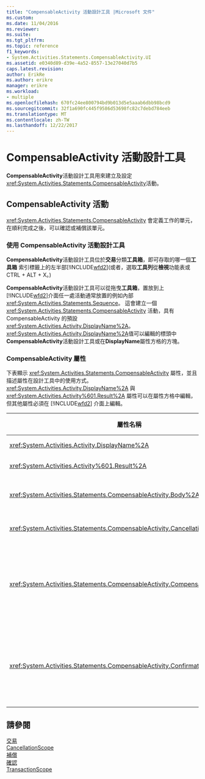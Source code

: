 ```yaml
---
title: "CompensableActivity 活動設計工具 |Microsoft 文件"
ms.custom: 
ms.date: 11/04/2016
ms.reviewer: 
ms.suite: 
ms.tgt_pltfrm: 
ms.topic: reference
f1_keywords:
- System.Activities.Statements.CompensableActivity.UI
ms.assetid: e0340d89-d39e-4a52-8557-13e27040d7b5
caps.latest.revision: 
author: ErikRe
ms.author: erikre
manager: erikre
ms.workload:
- multiple
ms.openlocfilehash: 670fc24ee800794bd9b013d5e5aaab6dbb98bcd9
ms.sourcegitcommit: 32f1a690fc445f9586d53698fc82c7debd784eeb
ms.translationtype: MT
ms.contentlocale: zh-TW
ms.lasthandoff: 12/22/2017
---
```

# <a name="compensableactivity-activity-designer"></a>CompensableActivity 活動設計工具
**CompensableActivity**活動設計工具用來建立及設定<xref:System.Activities.Statements.CompensableActivity>活動。  
  
## <a name="the-compensableactivity-activity"></a>CompensableActivity 活動  
 <xref:System.Activities.Statements.CompensableActivity> 會定義工作的單元，在順利完成之後，可以確認或補償該單元。  
  
### <a name="using-the-compensableactivity-activity-designer"></a>使用 CompensableActivity 活動設計工具  
 **CompensableActivity**活動設計工具位於**交易**分類**工具箱**，即可存取的哪一個**工具箱**  索引標籤上的左半部[!INCLUDE[wfd2](../workflow-designer/includes/wfd2_md.md)](或者，選取**工具列**從**檢視**功能表或 CTRL + ALT + X。)  
  
 **CompensableActivity**活動設計工具可以從拖曳**工具箱**，置放到上[!INCLUDE[wfd2](../workflow-designer/includes/wfd2_md.md)]介面任一處活動通常放置的例如內部<xref:System.Activities.Statements.Sequence>。 這會建立一個 <xref:System.Activities.Statements.CompensableActivity> 活動，具有 CompensableActivity 的預設 <xref:System.Activities.Activity.DisplayName%2A>。 <xref:System.Activities.Activity.DisplayName%2A>值可以編輯的標頭中**CompensableActivity**活動設計工具或在**DisplayName**屬性方格的方塊。  
  
### <a name="the-compensableactivity-properties"></a>CompensableActivity 屬性  
 下表顯示 <xref:System.Activities.Statements.CompensableActivity> 屬性，並且描述屬性在設計工具中的使用方式。 <xref:System.Activities.Activity.DisplayName%2A> 與 <xref:System.Activities.Activity%601.Result%2A> 屬性可以在屬性方格中編輯，但其他屬性必須在 [!INCLUDE[wfd2](../workflow-designer/includes/wfd2_md.md)] 介面上編輯。  
  
|屬性名稱|必要項|使用方式|  
|-------------------|--------------|-----------|  
|<xref:System.Activities.Activity.DisplayName%2A>|False|<xref:System.Activities.Statements.CompensableActivity> 活動可選用的易記名稱。 預設為 CompensableActivity。|  
|<xref:System.Activities.Activity%601.Result%2A>|False|指定 <xref:System.Activities.Statements.CompensableActivity> 的傳回值。 這個屬性必須在屬性方格中編輯。|  
|<xref:System.Activities.Statements.CompensableActivity.Body%2A>|True|指定提供補償、取消及確認邏輯的活動。 若要加入<xref:System.Activities.Statements.CompensableActivity.Body%2A>活動，請從活動**工具箱**到**主體**方塊上**CompensableActivity**活動設計工具的提示文字 「 卸除活動 」。|  
|<xref:System.Activities.Statements.CompensableActivity.CancellationHandler%2A>|False|指定如果取消時所要執行的活動。 若要加入該活動，卸除其設計工具從**工具箱**到**CancellationHandler**方塊**CompensableActivity**活動設計工具的提示文字 「 拖放活動 」。|  
|<xref:System.Activities.Statements.CompensableActivity.CompensationHandler%2A>|False|指定補償 <xref:System.Activities.Statements.CompensableActivity.Body%2A> 活動時所要執行的活動。 使用 <xref:System.Activities.Statements.Compensate> 活動可以明確叫用這個處理常式。<br /><br /> 若要加入該活動，卸除其活動設計工具從**工具箱**到**CompensationHandler**方塊**CompensableActivity**活動設計工具的提示文字 「在此置放活動 」。|  
|<xref:System.Activities.Statements.CompensableActivity.ConfirmationHandler%2A>|False|指定確認 <xref:System.Activities.Statements.CompensableActivity.Body%2A> 活動時所要執行的活動。 使用 <xref:System.Activities.Statements.Confirm> 活動可以明確叫用這個處理常式。<br /><br /> 若要加入該活動，卸除其活動設計工具從**工具箱**到**Compensableactivity**方塊**CompensableActivity**活動設計工具的提示文字 「在此置放活動 」。|  
  
## <a name="see-also"></a>請參閱  
 [交易](../workflow-designer/transaction-activity-designers.md)   
 [CancellationScope](../workflow-designer/cancellationscope-activity-designer.md)   
 [補償](../workflow-designer/compensate-activity-designer.md)   
 [確認](../workflow-designer/confirm-activity-designer.md)   
 [TransactionScope](../workflow-designer/transactionscope-activity-designer.md)